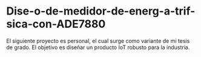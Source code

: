 # Dise-o-de-medidor-de-energ-a-trif-sica-con-ADE7880
El siguiente proyecto es personal, el cual surge como variante de mi tesis de grado. El objetivo es diseñar un producto IoT robusto para la industria.

